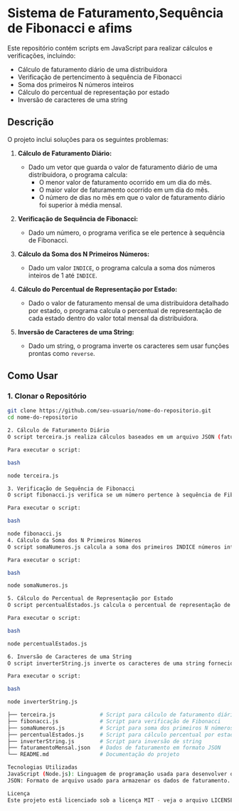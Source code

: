 # Sistema de Faturamento,Sequência de Fibonacci e afims

Este repositório contém scripts em JavaScript para realizar cálculos e verificações, incluindo:

- Cálculo de faturamento diário de uma distribuidora
- Verificação de pertencimento à sequência de Fibonacci
- Soma dos primeiros N números inteiros
- Cálculo do percentual de representação por estado
- Inversão de caracteres de uma string
## Descrição

O projeto inclui soluções para os seguintes problemas:

1. **Cálculo de Faturamento Diário:**
   - Dado um vetor que guarda o valor de faturamento diário de uma distribuidora, o programa calcula:
     - O menor valor de faturamento ocorrido em um dia do mês.
     - O maior valor de faturamento ocorrido em um dia do mês.
     - O número de dias no mês em que o valor de faturamento diário foi superior à média mensal.

2. **Verificação de Sequência de Fibonacci:**
   - Dado um número, o programa verifica se ele pertence à sequência de Fibonacci.

3. **Cálculo da Soma dos N Primeiros Números:**
   - Dado um valor `INDICE`, o programa calcula a soma dos números inteiros de 1 até `INDICE`.

4. **Cálculo do Percentual de Representação por Estado:**
   - Dado o valor de faturamento mensal de uma distribuidora detalhado por estado, o programa calcula o percentual de representação de cada estado dentro do valor total mensal da distribuidora.

5. **Inversão de Caracteres de uma String:**
   - Dado um string, o programa inverte os caracteres sem usar funções prontas como `reverse`.

## Como Usar

### 1. Clonar o Repositório

```bash
git clone https://github.com/seu-usuario/nome-do-repositorio.git
cd nome-do-repositorio

2. Cálculo de Faturamento Diário
O script terceira.js realiza cálculos baseados em um arquivo JSON (faturamentoMensal.json) que deve conter os valores diários.

Para executar o script:

bash

node terceira.js

3. Verificação de Sequência de Fibonacci
O script fibonacci.js verifica se um número pertence à sequência de Fibonacci.

Para executar o script:

bash

node fibonacci.js
4. Cálculo da Soma dos N Primeiros Números
O script somaNumeros.js calcula a soma dos primeiros INDICE números inteiros.

Para executar o script:

bash

node somaNumeros.js

5. Cálculo do Percentual de Representação por Estado
O script percentualEstados.js calcula o percentual de representação de cada estado com base em dados fornecidos no código.

Para executar o script:

bash

node percentualEstados.js

6. Inversão de Caracteres de uma String
O script inverterString.js inverte os caracteres de uma string fornecida.

Para executar o script:

bash

node inverterString.js

├── terceira.js              # Script para cálculo de faturamento diário
├── fibonacci.js             # Script para verificação de Fibonacci
├── somaNumeros.js           # Script para soma dos primeiros N números
├── percentualEstados.js     # Script para cálculo percentual por estado
├── inverterString.js        # Script para inversão de string
├── faturamentoMensal.json   # Dados de faturamento em formato JSON
└── README.md                # Documentação do projeto

Tecnologias Utilizadas
JavaScript (Node.js): Linguagem de programação usada para desenvolver os scripts.
JSON: Formato de arquivo usado para armazenar os dados de faturamento.

Licença
Este projeto está licenciado sob a licença MIT - veja o arquivo LICENSE para mais detalhes.
